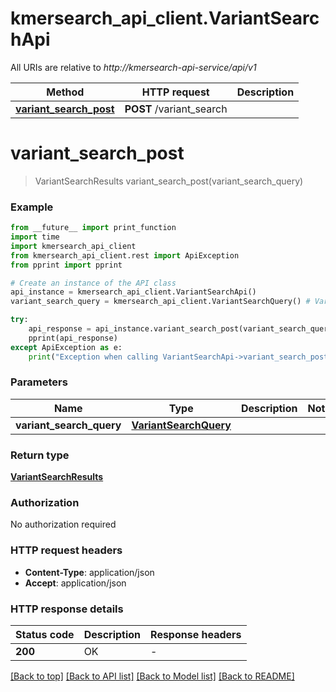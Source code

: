 # kmersearch_api_client.VariantSearchApi

All URIs are relative to *http://kmersearch-api-service/api/v1*

Method | HTTP request | Description
------------- | ------------- | -------------
[**variant_search_post**](VariantSearchApi.md#variant_search_post) | **POST** /variant_search | 


# **variant_search_post**
> VariantSearchResults variant_search_post(variant_search_query)



### Example

```python
from __future__ import print_function
import time
import kmersearch_api_client
from kmersearch_api_client.rest import ApiException
from pprint import pprint

# Create an instance of the API class
api_instance = kmersearch_api_client.VariantSearchApi()
variant_search_query = kmersearch_api_client.VariantSearchQuery() # VariantSearchQuery | 

try:
    api_response = api_instance.variant_search_post(variant_search_query)
    pprint(api_response)
except ApiException as e:
    print("Exception when calling VariantSearchApi->variant_search_post: %s\n" % e)
```

### Parameters

Name | Type | Description  | Notes
------------- | ------------- | ------------- | -------------
 **variant_search_query** | [**VariantSearchQuery**](VariantSearchQuery.md)|  | 

### Return type

[**VariantSearchResults**](VariantSearchResults.md)

### Authorization

No authorization required

### HTTP request headers

 - **Content-Type**: application/json
 - **Accept**: application/json

### HTTP response details
| Status code | Description | Response headers |
|-------------|-------------|------------------|
**200** | OK |  -  |

[[Back to top]](#) [[Back to API list]](../README.md#documentation-for-api-endpoints) [[Back to Model list]](../README.md#documentation-for-models) [[Back to README]](../README.md)


